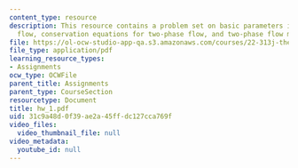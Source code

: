 ```yaml
---
content_type: resource
description: This resource contains a problem set on basic parameters in two-phase
  flow, conservation equations for two-phase flow, and two-phase flow map.
file: https://ol-ocw-studio-app-qa.s3.amazonaws.com/courses/22-313j-thermal-hydraulics-in-power-technology-spring-2007/31c9a48d0f39ae2a45ffdc127cca769f_hw_1.pdf
file_type: application/pdf
learning_resource_types:
- Assignments
ocw_type: OCWFile
parent_title: Assignments
parent_type: CourseSection
resourcetype: Document
title: hw_1.pdf
uid: 31c9a48d-0f39-ae2a-45ff-dc127cca769f
video_files:
  video_thumbnail_file: null
video_metadata:
  youtube_id: null
---
```

